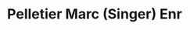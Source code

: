 ---
title: "Pelletier Marc (Singer) Enr"
url: /la-pocatiere/pelletier-marc-singer-enr/
shop: Staubsauger
---